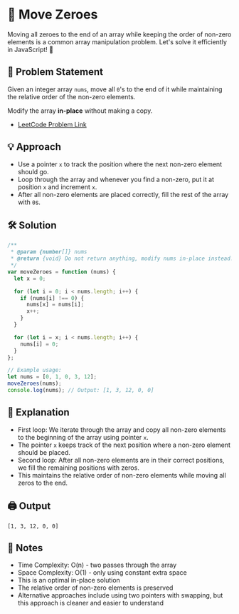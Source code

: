 # 🧼 Move Zeroes

Moving all zeroes to the end of an array while keeping the order of non-zero elements is a common array manipulation problem. Let's solve it efficiently in JavaScript! 🚀

## 📝 Problem Statement

Given an integer array `nums`, move all `0`'s to the end of it while maintaining the relative order of the non-zero elements.

Modify the array **in-place** without making a copy.

- [LeetCode Problem Link](https://leetcode.com/problems/move-zeroes/description/)

## 💡 Approach

- Use a pointer `x` to track the position where the next non-zero element should go.
- Loop through the array and whenever you find a non-zero, put it at position `x` and increment `x`.
- After all non-zero elements are placed correctly, fill the rest of the array with `0`s.

## 🛠️ Solution

```js
/**
 * @param {number[]} nums
 * @return {void} Do not return anything, modify nums in-place instead.
 */
var moveZeroes = function (nums) {
  let x = 0;

  for (let i = 0; i < nums.length; i++) {
    if (nums[i] !== 0) {
      nums[x] = nums[i];
      x++;
    }
  }

  for (let i = x; i < nums.length; i++) {
    nums[i] = 0;
  }
};

// Example usage:
let nums = [0, 1, 0, 3, 12];
moveZeroes(nums);
console.log(nums); // Output: [1, 3, 12, 0, 0]
```

## 🧠 Explanation

- First loop: We iterate through the array and copy all non-zero elements to the beginning of the array using pointer `x`.
- The pointer `x` keeps track of the next position where a non-zero element should be placed.
- Second loop: After all non-zero elements are in their correct positions, we fill the remaining positions with zeros.
- This maintains the relative order of non-zero elements while moving all zeros to the end.

## 🖨️ Output

```
[1, 3, 12, 0, 0]
```

## 📝 Notes

- Time Complexity: O(n) - two passes through the array
- Space Complexity: O(1) - only using constant extra space
- This is an optimal in-place solution
- The relative order of non-zero elements is preserved
- Alternative approaches include using two pointers with swapping, but this approach is cleaner and easier to understand
